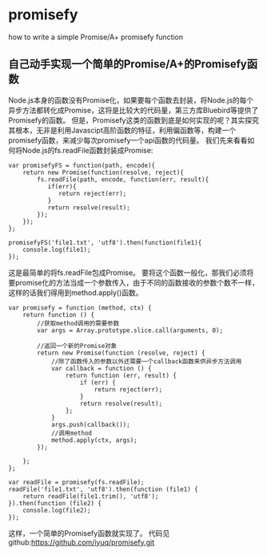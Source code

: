 # promisefy
how to write a simple Promise/A+ promisefy function

## 自己动手实现一个简单的Promise/A+的Promisefy函数
Node.js本身的函数没有Promise化，如果要每个函数去封装，将Node.js的每个异步方法都转化成Promise，这将是比较大的代码量，第三方库Bluebird等提供了Promisefy的函数。
但是，Promisefy这类的函数到底是如何实现的呢？其实探究其根本，无非是利用Javascipt高阶函数的特征，利用偏函数等，构建一个promisefy函数，来减少每次promisefy一个api函数的代码量。
我们先来看看如何将Node.js的fs.readFile函数封装成Promise:
```
var promisefyFS = function(path, encode){
    return new Promise(function(resolve, reject){
        fs.readFile(path, encode, function(err, result){
           if(err){
              return reject(err);
           }
           return resolve(result);
        });
    });
};

promisefyFS('file1.txt', 'utf8').then(function(file1){
    console.log(file1);
});

```
这是最简单的将fs.readFile包成Promise。
要将这个函数一般化，那我们必须将要promise化的方法当成一个参数传入，由于不同的函数接收的参数个数不一样，这样的话我们得用到method.apply()函数。
```
var promisefy = function (method, ctx) {
    return function () {
    	//获取method调用的需要参数
        var args = Array.prototype.slice.call(arguments, 0);

        //返回一个新的Promise对象
        return new Promise(function (resolve, reject) {
        	//除了函数传入的参数以外还需要一个callback函数来供异步方法调用
            var callback = function () {
                return function (err, result) {
                    if (err) {
                        return reject(err);
                    }
                    return resolve(result);
                };
            }
            args.push(callback());
            //调用method
            method.apply(ctx, args);
        });

    };
};

var readFile = promisefy(fs.readFile);
readFile('file1.txt', 'utf8').then(function (file1) {
    return readFile(file1.trim(), 'utf8');
}).then(function (file2) {
    console.log(file2);
});
```
这样，一个简单的Promisefy函数就实现了。
代码见github:https://github.com/iyuq/promisefy.git


[^]: 参考文献：朴灵《深入浅出Node.js》
